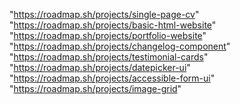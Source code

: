 "https://roadmap.sh/projects/single-page-cv"
"https://roadmap.sh/projects/basic-html-website"
"https://roadmap.sh/projects/portfolio-website"
"https://roadmap.sh/projects/changelog-component"
"https://roadmap.sh/projects/testimonial-cards"
"https://roadmap.sh/projects/datepicker-ui"
"https://roadmap.sh/projects/accessible-form-ui"
"https://roadmap.sh/projects/image-grid"
